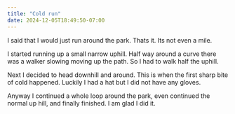 ```yaml
---
title: "Cold run"
date: 2024-12-05T18:49:50-07:00
---
```

I said that I would just run around the park. Thats it. Its not even a mile. 

I started running up a small narrow uphill. Half way around a curve there was a walker slowing moving up the path. So I had to walk half the uphill. 

Next I decided to head downhill and around. This is when the first sharp bite of cold happened. Luckily I had a hat but I did not have any gloves. 

Anyway I continued a whole loop around the park, even continued the normal up hill, and finally finished. I am glad I did it. 

